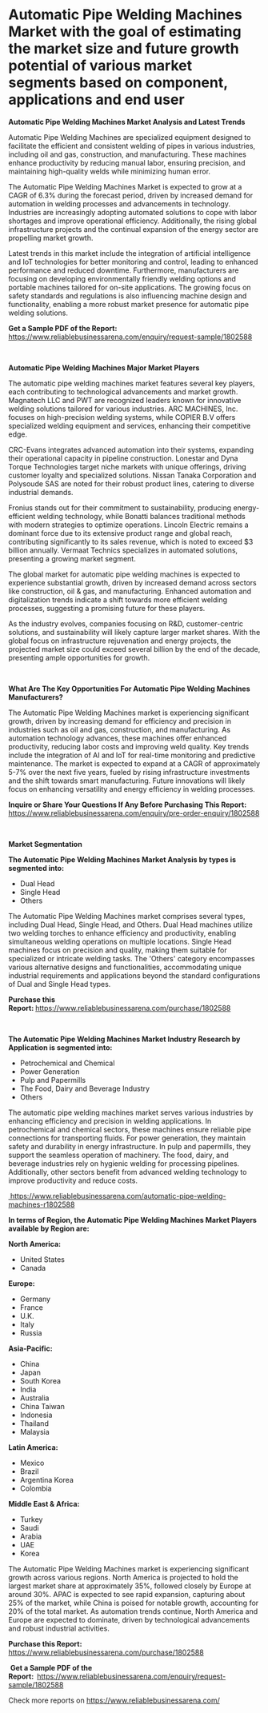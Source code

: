 <p><h1>Automatic Pipe Welding Machines Market with the goal of estimating the market size and future growth potential of various market segments based on component, applications and end user</h1></p><p><strong>Automatic Pipe Welding Machines Market Analysis and Latest Trends</strong></p>
<p><p>Automatic Pipe Welding Machines are specialized equipment designed to facilitate the efficient and consistent welding of pipes in various industries, including oil and gas, construction, and manufacturing. These machines enhance productivity by reducing manual labor, ensuring precision, and maintaining high-quality welds while minimizing human error. </p><p>The Automatic Pipe Welding Machines Market is expected to grow at a CAGR of 6.3% during the forecast period, driven by increased demand for automation in welding processes and advancements in technology. Industries are increasingly adopting automated solutions to cope with labor shortages and improve operational efficiency. Additionally, the rising global infrastructure projects and the continual expansion of the energy sector are propelling market growth. </p><p>Latest trends in this market include the integration of artificial intelligence and IoT technologies for better monitoring and control, leading to enhanced performance and reduced downtime. Furthermore, manufacturers are focusing on developing environmentally friendly welding options and portable machines tailored for on-site applications. The growing focus on safety standards and regulations is also influencing machine design and functionality, enabling a more robust market presence for automatic pipe welding solutions.</p></p>
<p><strong>Get a Sample PDF of the Report:&nbsp;</strong> <a href="https://www.reliablebusinessarena.com/enquiry/request-sample/1802588?utm_campaign=2262&utm_medium=2&utm_source=Github&utm_content=ia&utm_term=19022025&utm_id=automatic-pipe-welding-machines">https://www.reliablebusinessarena.com/enquiry/request-sample/1802588</a></p>
<p>&nbsp;</p>
<p><strong>Automatic Pipe Welding Machines Major Market Players</strong></p>
<p><p>The automatic pipe welding machines market features several key players, each contributing to technological advancements and market growth. Magnatech LLC and PWT are recognized leaders known for innovative welding solutions tailored for various industries. ARC MACHINES, Inc. focuses on high-precision welding systems, while COPIER B.V offers specialized welding equipment and services, enhancing their competitive edge.</p><p>CRC-Evans integrates advanced automation into their systems, expanding their operational capacity in pipeline construction. Lonestar and Dyna Torque Technologies target niche markets with unique offerings, driving customer loyalty and specialized solutions. Nissan Tanaka Corporation and Polysoude SAS are noted for their robust product lines, catering to diverse industrial demands.</p><p>Fronius stands out for their commitment to sustainability, producing energy-efficient welding technology, while Bonatti balances traditional methods with modern strategies to optimize operations. Lincoln Electric remains a dominant force due to its extensive product range and global reach, contributing significantly to its sales revenue, which is noted to exceed $3 billion annually. Vermaat Technics specializes in automated solutions, presenting a growing market segment.</p><p>The global market for automatic pipe welding machines is expected to experience substantial growth, driven by increased demand across sectors like construction, oil & gas, and manufacturing. Enhanced automation and digitalization trends indicate a shift towards more efficient welding processes, suggesting a promising future for these players. </p><p>As the industry evolves, companies focusing on R&D, customer-centric solutions, and sustainability will likely capture larger market shares. With the global focus on infrastructure rejuvenation and energy projects, the projected market size could exceed several billion by the end of the decade, presenting ample opportunities for growth.</p></p>
<p>&nbsp;</p>
<p><strong>What Are The Key Opportunities For Automatic Pipe Welding Machines Manufacturers?</strong></p>
<p><p>The Automatic Pipe Welding Machines market is experiencing significant growth, driven by increasing demand for efficiency and precision in industries such as oil and gas, construction, and manufacturing. As automation technology advances, these machines offer enhanced productivity, reducing labor costs and improving weld quality. Key trends include the integration of AI and IoT for real-time monitoring and predictive maintenance. The market is expected to expand at a CAGR of approximately 5-7% over the next five years, fueled by rising infrastructure investments and the shift towards smart manufacturing. Future innovations will likely focus on enhancing versatility and energy efficiency in welding processes.</p></p>
<p><strong>Inquire or Share Your Questions If Any Before Purchasing This Report:</strong> <a href="https://www.reliablebusinessarena.com/enquiry/pre-order-enquiry/1802588?utm_campaign=2262&utm_medium=2&utm_source=Github&utm_content=ia&utm_term=19022025&utm_id=automatic-pipe-welding-machines">https://www.reliablebusinessarena.com/enquiry/pre-order-enquiry/1802588</a></p>
<p>&nbsp;</p>
<p><strong>Market Segmentation</strong></p>
<p><strong>The Automatic Pipe Welding Machines Market Analysis by types is segmented into:</strong></p>
<p><ul><li>Dual Head</li><li>Single Head</li><li>Others</li></ul></p>
<p><p>The Automatic Pipe Welding Machines market comprises several types, including Dual Head, Single Head, and Others. Dual Head machines utilize two welding torches to enhance efficiency and productivity, enabling simultaneous welding operations on multiple locations. Single Head machines focus on precision and quality, making them suitable for specialized or intricate welding tasks. The 'Others' category encompasses various alternative designs and functionalities, accommodating unique industrial requirements and applications beyond the standard configurations of Dual and Single Head types.</p></p>
<p><strong>Purchase this Report:&nbsp;</strong><a href="https://www.reliablebusinessarena.com/purchase/1802588?utm_campaign=2262&utm_medium=2&utm_source=Github&utm_content=ia&utm_term=19022025&utm_id=automatic-pipe-welding-machines">https://www.reliablebusinessarena.com/purchase/1802588</a></p>
<p>&nbsp;</p>
<p><strong>The Automatic Pipe Welding Machines Market Industry Research by Application is segmented into:</strong></p>
<p><ul><li>Petrochemical and Chemical</li><li>Power Generation</li><li>Pulp and Papermills</li><li>The Food, Dairy and Beverage Industry</li><li>Others</li></ul></p>
<p><p>The automatic pipe welding machines market serves various industries by enhancing efficiency and precision in welding applications. In petrochemical and chemical sectors, these machines ensure reliable pipe connections for transporting fluids. For power generation, they maintain safety and durability in energy infrastructure. In pulp and papermills, they support the seamless operation of machinery. The food, dairy, and beverage industries rely on hygienic welding for processing pipelines. Additionally, other sectors benefit from advanced welding technology to improve productivity and reduce costs.</p></p>
<p><a href="https://www.reliablebusinessarena.com/automatic-pipe-welding-machines-r1802588?utm_campaign=2262&utm_medium=2&utm_source=Github&utm_content=ia&utm_term=19022025&utm_id=automatic-pipe-welding-machines">&nbsp;https://www.reliablebusinessarena.com/automatic-pipe-welding-machines-r1802588</a></p>
<p><strong>In terms of Region, the Automatic Pipe Welding Machines Market Players available by Region are:</strong></p>
<p>
    <p> <strong> North America: </strong>
        <ul>
            <li>United States</li>
            <li>Canada</li>
        </ul>
        </p> 
    <p> <strong> Europe: </strong>
        <ul>
            <li>Germany</li>
            <li>France</li>
            <li>U.K.</li>
            <li>Italy</li>
            <li>Russia</li>
        </ul>
        </p> 
    <p> <strong> Asia-Pacific: </strong>
        <ul>
            <li>China</li>
            <li>Japan</li>
            <li>South Korea</li>
            <li>India</li>
            <li>Australia</li>
            <li>China Taiwan</li>
            <li>Indonesia</li>
            <li>Thailand</li>
            <li>Malaysia</li>
        </ul>
        </p> 
    <p> <strong> Latin America: </strong>
        <ul>
            <li>Mexico</li>
            <li>Brazil</li>
            <li>Argentina Korea</li>
            <li>Colombia</li>
        </ul>
        </p> 
    <p> <strong> Middle East & Africa: </strong>
        <ul>
            <li>Turkey</li>
            <li>Saudi</li>
            <li>Arabia</li>
            <li>UAE</li>
            <li>Korea</li>
        </ul>
    </p>
    </p>
<p><p>The Automatic Pipe Welding Machines market is experiencing significant growth across various regions. North America is projected to hold the largest market share at approximately 35%, followed closely by Europe at around 30%. APAC is expected to see rapid expansion, capturing about 25% of the market, while China is poised for notable growth, accounting for 20% of the total market. As automation trends continue, North America and Europe are expected to dominate, driven by technological advancements and robust industrial activities.</p></p>
<p><strong>Purchase this Report: </strong><a href="https://www.reliablebusinessarena.com/purchase/1802588?utm_campaign=2262&utm_medium=2&utm_source=Github&utm_content=ia&utm_term=19022025&utm_id=automatic-pipe-welding-machines">https://www.reliablebusinessarena.com/purchase/1802588</a></p>
<p>&nbsp;<strong>Get a Sample PDF of the Report:&nbsp;&nbsp;</strong><a href="https://www.reliablebusinessarena.com/enquiry/request-sample/1802588?utm_campaign=2262&utm_medium=2&utm_source=Github&utm_content=ia&utm_term=19022025&utm_id=automatic-pipe-welding-machines">https://www.reliablebusinessarena.com/enquiry/request-sample/1802588</a></p>
<p><strong></strong></p>
<p>Check more reports on <a href="https://www.reliablebusinessarena.com/?utm_campaign=2262&utm_medium=2&utm_source=Github&utm_content=ia&utm_term=19022025&utm_id=automatic-pipe-welding-machines">https://www.reliablebusinessarena.com/</a></p>
